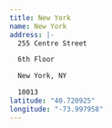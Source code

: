 ```yaml
---
title: New York
name: New York
address: |-
  255 Centre Street

  6th Floor

  New York, NY 

  10013
latitude: "40.720925"
longitude: "-73.997958"
---
```

